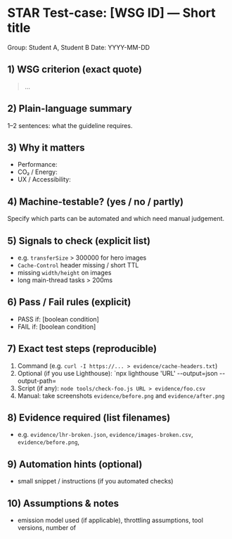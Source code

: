 # STAR Test-case: [WSG ID] — Short title
Group: Student A, Student B
Date: YYYY-MM-DD
## 1) WSG criterion (exact quote)
> ...
## 2) Plain-language summary
1–2 sentences: what the guideline requires.
## 3) Why it matters
- Performance:
- CO₂ / Energy:
- UX / Accessibility:
## 4) Machine-testable? (yes / no / partly)
Specify which parts can be automated and which need manual judgement.
## 5) Signals to check (explicit list)
- e.g. `transferSize` > 300000 for hero images
- `Cache-Control` header missing / short TTL
- missing `width/height` on images
- long main-thread tasks > 200ms
## 6) Pass / Fail rules (explicit)
- PASS if: [boolean condition]
- FAIL if: [boolean condition]
## 7) Exact test steps (reproducible)
1. Command (e.g. `curl -I https://... > evidence/cache-headers.txt`)
2. Optional (if you use Lighthouse): `npx lighthouse 'URL' --output=json --output-path=
3. Script (if any): `node tools/check-foo.js URL > evidence/foo.csv`
4. Manual: take screenshots `evidence/before.png` and `evidence/after.png`
## 8) Evidence required (list filenames)
- e.g. `evidence/lhr-broken.json`, `evidence/images-broken.csv`, `evidence/before.png`,
## 9) Automation hints (optional)
- small snippet / instructions (if you automated checks)
## 10) Assumptions & notes
- emission model used (if applicable), throttling assumptions, tool versions, number of
